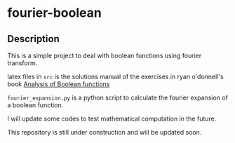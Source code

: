 # fourier-boolean

## Description

This is a simple project to deal with boolean functions using fourier transform. 

latex files in `src` is the solutions manual of the exercises in ryan o'donnell's book [Analysis of Boolean functions](https://arxiv.org/abs/2105.10386)

`fourier_expansion.py` is a python script to calculate the fourier expansion of a boolean function.

I will update some codes to test mathematical computation in the future.

This repository is still under construction and will be updated soon.
